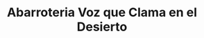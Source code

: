 ---
title: "Abarroteria Voz que Clama en el Desierto"
url: /san-miguel-petapa/abarroteria-voz-que-clama-en-el-desierto/
shop: general
---